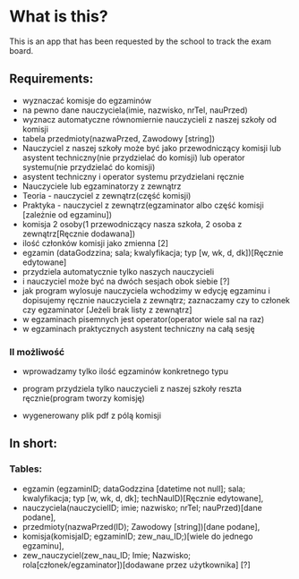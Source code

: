 # What is this?
This is an app that has been requested by the school to track the exam board.

## Requirements:
- wyznaczać komisje do egzaminów
- na pewno dane nauczyciela(imie, nazwisko, nrTel, nauPrzed)
- wyznacz automatyczne równomiernie nauczycieli z naszej szkoły od komisji
- tabela przedmioty(nazwaPrzed, Zawodowy [string])
- Nauczyciel z naszej szkoły może być jako przewodniczący komisji lub asystent techniczny(nie przydzielać do komisji) lub operator systemu(nie przydzielać do komisji)
- asystent techniczny i operator systemu przydzielani ręcznie
- Nauczyciele lub egzaminatorzy z zewnątrz
- Teoria - nauczyciel z zewnątrz(część komisji)
- Praktyka - nauczyciel z zewnątrz(egzaminator albo część komisji [zależnie od egzaminu])
- komisja 2 osoby(1 przewodniczący nasza szkoła, 2 osoba z zewnątrz[Ręcznie dodawana])
- ilość członków komisji jako zmienna [2]
- egzamin (dataGodzzina; sala; kwalyfikacja; typ [w, wk, d, dk])[Ręcznie edytowane] 
- przydziela automatycznie tylko naszych nauczycieli
- i nauczyciel może być na dwóch sesjach obok siebie [?]
- jak program wylosuje nauczyciela wchodzimy w edycję egzaminu i dopisujemy ręcznie nauczyciela z zewnątrz; zaznaczamy czy to członek czy egzaminator [Jeżeli brak listy z zewnątrz]
- w egzaminach pisemnych jest operator(operator wiele sal na raz)
- w egzaminach praktycznych asystent techniczny na całą sesję
### II możliwość
- wprowadzamy tylko ilość egzaminów konkretnego typu
- program przydziela tylko nauczycieli z naszej szkoły reszta ręcznie(program tworzy komisję)

- wygenerowany plik pdf z pólą komisji

## In short:
### Tables:
- egzamin (egzaminID; dataGodzzina [datetime not null]; sala; kwalyfikacja; typ [w, wk, d, dk]; techNauID)[Ręcznie edytowane],
- nauczyciela(nauczycielID; imie; nazwisko; nrTel; nauPrzed)[dane podane],
- przedmioty(nazwaPrzed(ID); Zawodowy [string])[dane podane],
- komisja(komisjaID; egzaminID; zew_nau_ID;)[wiele do jednego egzaminu],
- zew_nauczyciel(zew_nau_ID; Imie; Nazwisko; rola[członek/egzaminator])[dodawane przez użytkownika] [?]




